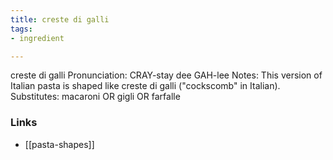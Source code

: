 ```yaml
---
title: creste di galli
tags:
- ingredient

---
```

creste di galli Pronunciation: CRAY-stay dee GAH-lee Notes: This version of Italian pasta is shaped like creste di galli ("cockscomb" in Italian). Substitutes: macaroni OR gigli OR farfalle

### Links

* [[pasta-shapes]]
